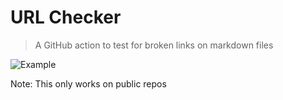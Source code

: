 # URL Checker
> A GitHub action to test for broken links on markdown files

![Example](https://i.imgur.com/35zldHS.png)

Note: This only works on public repos
